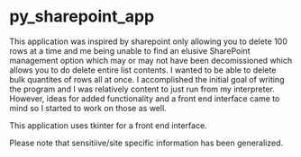 # py_sharepoint_app

This  application was inspired by sharepoint only allowing you to delete 100 rows at a time and me being unable to find an elusive SharePoint management option which may or may not have been decomissioned which allows you to do delete entire list contents. I wanted to be able to delete bulk quantites of rows all at once.
I accomplished the initial goal of writing the program and I was relatively content to just run from my interpreter. However, ideas for added functionality and a front end interface came to mind so I started to work on those as well.

This application uses tkinter for a front end interface.

Please note that sensitiive/site specific information has been generalized.
